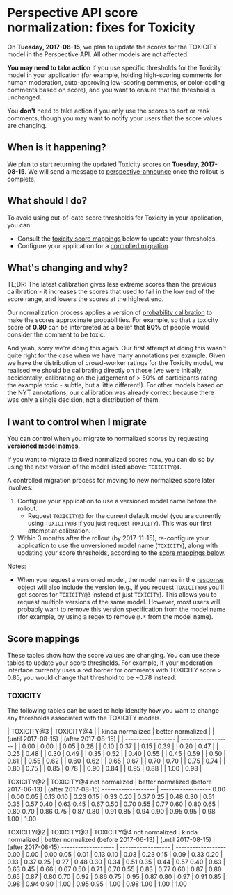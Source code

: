 # Perspective API score normalization: fixes for Toxicity

On **Tuesday, 2017-08-15**, we plan to update the scores for the TOXICITY model
in the Perspective API. All other models are not affected.

**You may need to take action** if you use specific thresholds for the Toxicity
model in your application (for example, holding high-scoring comments for human
moderation, auto-approving low-scoring comments, or color-coding comments based
on score), and you want to ensure that the threshold is unchanged.

You **don't** need to take action if you only use the scores to sort or rank
comments, though you may want to notify your users that the score values are
changing.


## When is it happening?

We plan to start returning the updated Toxicity scores on **Tuesday,
2017-08-15**. We will send a message to
[perspective-announce](http://groups.google.com/forum/#!forum/perspective-announce)
once the rollout is complete.


## What should I do?

To avoid using out-of-date score thresholds for Toxicity in your application,
you can:
* Consult the [toxicity score mappings](#score-mappings) below to update your
  thresholds.
* Configure your application for a
  [controlled migration](#i-want-to-control-when-i-migrate).


## What's changing and why?

TL;DR: The latest calibration gives less extreme scores than the previous
calibration - it increases the scores that used to fall in the low end of the
score range, and lowers the scores at the highest end.

Our normalization process applies a version of [probability
calibration](http://scikit-learn.org/stable/modules/calibration.html) to make
the scores approximate probabilities. For example, so that a toxicity score of
**0.80** can be interpreted as a belief that **80%** of people would consider
the comment to be toxic.

And yeah, sorry we're doing this again. Our first attempt at doing this wasn't
quite right for the case when we have many annotations per example. Given we
have the distribution of crowd-worker ratings for the Toxicity model, we
realised we should be calibrating directly on those (we were initially,
accidentally, calibrating on the judgement of > 50% of participants rating the
example toxic - subtle, but a little different!). For other models based on the
NYT annotations, our callibration was already correct because there was only a
single decision, not a distribution of them.


## I want to control when I migrate

You can control when you migrate to normalized scores by requesting **versioned
model names**.

If you want to migrate to fixed normalized scores now, you can do so by using
the next version of the model listed above: `TOXICITY@4`.

A controlled migration process for moving to new normalized score later
involves:
1.  Configure your application to use a versioned model name before the
    rollout.
    * Request `TOXICITY@3` for the current default model (you are currently
    using `TOXICITY@3` if you just request `TOXICITY`). This was our first
    attempt at calibration.
2.  Within 3 months after the rollout (by 2017-11-15), re-configure your
    application to use the unversioned model name (`TOXICITY`), along with
    updating your score thresholds, according to the [score
    mappings below](#score-mappings).

Notes:

* When you request a versioned model, the model names in the [response
  object](https://github.com/conversationai/perspectiveapi/blob/master/api_reference.md#analyzecomment-response)
  will also include the version (e.g., if you request `TOXICITY@3` you'll get
  scores for `TOXICITY@3` instead of just `TOXICITY`). This allows you to
  request multiple versions of the same model. However, most users will probably
  want to remove this version specification from the model name (for
  example, by using a regex to remove `@.*` from the model name).


## Score mappings

These tables show how the score values are changing. You can use these tables to
update your score thresholds. For example, if your moderation interface
currently uses a red border for comments with TOXICITY score > 0.85, you would
change that threshold to be ~0.78 instead.


### TOXICITY

The following tables can be used to help identify how you want to change any
thresholds associated with the TOXICITY models.


| TOXICITY@3         | TOXICITY@4         |
| kinda normalized   | better normalized  |
| (until 2017-08-15) | (after 2017-08-15) |
| ------------------ | ------------------ |
| 0.00 | 0.00 |
| 0.05 | 0.28 |
| 0.10 | 0.37 |
| 0.15 | 0.39 |
| 0.20 | 0.47 |
| 0.25 | 0.48 |
| 0.30 | 0.49 |
| 0.35 | 0.52 |
| 0.40 | 0.55 |
| 0.45 | 0.59 |
| 0.50 | 0.61 |
| 0.55 | 0.62 |
| 0.60 | 0.62 |
| 0.65 | 0.67 |
| 0.70 | 0.70 |
| 0.75 | 0.74 |
| 0.80 | 0.75 |
| 0.85 | 0.78 |
| 0.90 | 0.84 |
| 0.95 | 0.88 |
| 1.00 | 0.98 |


TOXICITY@2 | TOXICITY@4
not normalized | better normalized
(before 2017-06-13) | (after 2017-08-15)
------------------- | ------------------
0.00 | 0.00
0.05 | 0.13
0.10 | 0.23
0.15 | 0.33
0.20 | 0.37
0.25 | 0.48
0.30 | 0.51
0.35 | 0.57
0.40 | 0.63
0.45 | 0.67
0.50 | 0.70
0.55 | 0.77
0.60 | 0.80
0.65 | 0.80
0.70 | 0.86
0.75 | 0.87
0.80 | 0.91
0.85 | 0.94
0.90 | 0.95
0.95 | 0.98
1.00 | 1.00


TOXICITY@2 | TOXICITY@3 | TOXICITY@4
not normalized | kinda normalized | better normalized
(before 2017-06-13) | (until 2017-08-15) | (after 2017-08-15)
------------------- | ------------------ | ------------------
0.00 | 0.00 | 0.00
0.05 | 0.01 | 0.13
0.10 | 0.03 | 0.23
0.15 | 0.09 | 0.33
0.20 | 0.13 | 0.37
0.25 | 0.27 | 0.48
0.30 | 0.34 | 0.51
0.35 | 0.44 | 0.57
0.40 | 0.63 | 0.63
0.45 | 0.66 | 0.67
0.50 | 0.71 | 0.70
0.55 | 0.83 | 0.77
0.60 | 0.87 | 0.80
0.65 | 0.87 | 0.80
0.70 | 0.92 | 0.86
0.75 | 0.95 | 0.87
0.80 | 0.97 | 0.91
0.85 | 0.98 | 0.94
0.90 | 1.00 | 0.95
0.95 | 1.00 | 0.98
1.00 | 1.00 | 1.00
